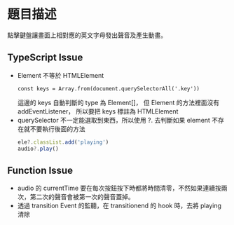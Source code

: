 # 題目描述
點擊鍵盤讓畫面上相對應的英文字母發出聲音及產生動畫。
## TypeScript Issue
- Element 不等於 HTMLElement
  ```javescript=
  const keys = Array.from(document.querySelectorAll('.key'))
  ```
  這邊的 keys 自動判斷的 type 為 Element[]，
  但 Element 的方法裡面沒有 addEventListener，
  所以要把 keys 標註為 HTMLElement
- querySelector 不一定能選取到東西，所以使用 ?. 去判斷如果 element 不存在就不要執行後面的方法
  ```javascript =
  ele?.classList.add('playing')
  audio?.play()
  ```

## Function Issue
- audio 的 currentTime 要在每次按鈕按下時都將時間清零，不然如果連續按兩次，第二次的聲音會被第一次的聲音蓋掉。
- 透過 transition Event 的監聽，在 transitionend 的 hook 時，去將 playing 清除